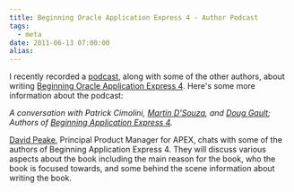 ```yaml
---
title: Beginning Oracle Application Express 4 - Author Podcast
tags:
  - meta
date: 2011-06-13 07:00:00
alias:
---
```


I recently recorded a [podcast](http://goo.gl/W3o9O), along with some of the other authors, about writing [Beginning Oracle Application Express 4](http://goo.gl/NxHoF). Here's some more information about the podcast:

<span style="font-style:italic;">A conversation with Patrick Cimolini, [Martin D'Souza](http://www.talkapex.com), and [Doug Gault](http://douggault.blogspot.com); Authors of [Beginning Application Express 4](http://goo.gl/NxHoF).

[David Peake](http://dpeake.blogspot.com/), Principal Product Manager for APEX, chats with some of the authors of Beginning Application Express 4\. They will discuss various aspects about the book including the main reason for the book, who the book is focused towards, and some behind the scene information about writing the book.
</span>

